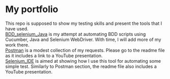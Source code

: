 # My portfolio
This repo is supposed to show my testing skills and present the tools that I have used.  
[BDD_selenium_Java](https://github.com/mpiotrowskildz/portfolio/tree/main/BDD_selenium_Java) is my attempt at automating BDD scripts using Cucumber, Java and Selenium WebDriver. With time, I will add more of my work there.  
[Postman](https://github.com/mpiotrowskildz/portfolio/tree/main/Postman) is a modest collection of my requests. Please go to the readme file as it includes a link to a YouTube presentation.  
[Selenium_IDE](https://github.com/mpiotrowskildz/portfolio/tree/main/Selenium_IDE) is aimed at showing how I use this tool for automating some simple test. Similarly to Postman section, the readme file also includes a YouTube presentation.
